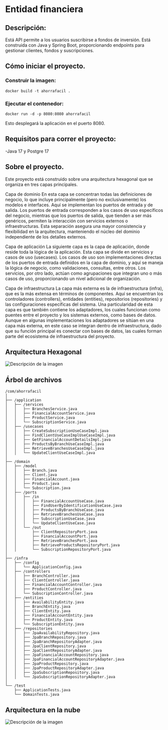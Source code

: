 # Entidad financiera

## Descripción:

Está API permite a los usuarios suscribirse a fondos de inversión.
Está construida con Java y Spring Boot, proporcionando endpoints para gestionar clientes, fondos y suscripciones.

## Cómo iniciar el proyecto.

### Construir la imagen:

```docker build -t ahorrafacil .```

### Ejecutar el contenedor:

```docker run -d -p 8080:8080 ahorrafacil```

Esto desplegará la aplicación en el puerto 8080.

## Requisitos para correr el proyecto:

-Java 17 y Postgre 17 

## Sobre el proyecto.

Este proyecto está construido sobre una arquitectura hexagonal que se organiza en tres capas principales.

Capa de dominio
En esta capa se concentran todas las definiciones de negocio, lo que incluye principalmente (pero no exclusivamente) los modelos e interfaces. Aquí se implementan los puertos de entrada y de salida. Los puertos de entrada corresponden a los casos de uso específicos del negocio, mientras que los puertos de salida, que tienden a ser más genéricos, permiten la interacción con servicios externos o infraestructuras. Esta separación asegura una mayor consistencia y flexibilidad en la arquitectura, manteniendo el núcleo del dominio independiente de los detalles externos.

Capa de aplicación
La siguiente capa es la capa de aplicación, donde reside toda la lógica de la aplicación. Esta capa se divide en servicios y casos de uso (usecases). Los casos de uso son implementaciones directas de los puertos de entrada definidos en la capa de dominio, y aquí se maneja la lógica de negocio, como validaciones, consultas, entre otros. Los servicios, por otro lado, actúan como agrupaciones que integran uno o más casos de uso, proporcionando un nivel adicional de organización.

Capa de infraestructura
La capa más externa es la de infraestructura (infra), que es la más extensa en términos de componentes. Aquí se encuentran los controladores (controllers), entidades (entities), repositorios (repositories) y las configuraciones específicas del sistema. Una particularidad de esta capa es que también contiene los adaptadores, los cuales funcionan como puentes entre el proyecto y los sistemas externos, como bases de datos. Aunque en algunas implementaciones los adaptadores se sitúan en una capa más externa, en este caso se integran dentro de infraestructura, dado que su función principal es conectar con bases de datos, las cuales forman parte del ecosistema de infraestructura del proyecto.


## Arquitectura Hexagonal

![Descripción de la imagen](./Assets/hexagonal_architec.jpg)

## Árbol de archivos

```
/com/ahorrafacil
│
├── /application
│   ├── /services
│   │   ├── BranchesService.java
│   │   ├── FinancialAccountService.java
│   │   ├── ProductService.java
│   │   └── SubscriptionService.java
│   ├── /usecases
│   │   ├── CreateSubscriptionUseCaseImpl.java
│   │   ├── FindClientUseCaseImplUseCaseImpl.java
│   │   ├── GetFinancialAccountDetailsImpl.java
│   │   ├── ProductsByBranchUseCaseImpl.java
│   │   ├── RetrieveBranchesUseCaseImpl.java
│   │   └── UpdateClientUseCaseImpl.java
│
├── /domain
│   ├── /model
│   │   ├── Branch.java
│   │   ├── Client.java
│   │   ├── FinancialAccount.java
│   │   ├── Product.java
│   │   └── Subscription.java
│   ├── /ports
│   │   ├── /in
│   │   │   ├── FinancialAccountUseCase.java
│   │   │   ├── FindUserByIdentificationUseCase.java
│   │   │   ├── ProductsByBranchUseCase.java
│   │   │   ├── RetrieveBranchesUseCase.java
│   │   │   ├── SubscriptionUseCase.java
│   │   │   └── UpdateClientUseCase.java
│   │   └── /out
│   │       ├── ClientRepositoryPort.java
│   │       ├── FinancialAccountPort.java
│   │       ├── RetrieveBranchesPort.java
│   │       ├── RetrieveProductsRepositoryPort.java
│   │       └── SubscriptionRepositoryPort.java
│
├── /infra
│   ├── /config
│   │   └── ApplicationConfig.java
│   ├── /controllers
│   │   ├── BranchController.java
│   │   ├── ClientController.java
│   │   ├── FinancialAccountController.java
│   │   ├── ProductController.java
│   │   └── SubscriptionController.java
│   ├── /entities
│   │   ├── AvailabilityEntity.java
│   │   ├── BranchEntity.java
│   │   ├── ClientEntity.java
│   │   ├── FinancialAccountEntity.java
│   │   ├── ProductEntity.java
│   │   └── SubscriptionEntity.java
│   ├── /repositories
│   │   ├── JpaAvailabilityRepository.java
│   │   ├── JpaBranchRepository.java
│   │   ├── JpaBranchRepositoryAdapter.java
│   │   ├── JpaClientRepository.java
│   │   ├── JpaClientRepositoryAdapter.java
│   │   ├── JpaFinancialAccountRepository.java
│   │   ├── JpaFinancialAccountRepositoryAdapter.java
│   │   ├── JpaProductRepository.java
│   │   ├── JpaProductRepositoryAdapter.java
│   │   ├── JpaSubscriptionRepository.java
│   │   └── JpaSubscriptionRepositoryAdapter.java
│
└── /test
    ├── ApplicationTests.java
    └── DomainTests.java

```

## Arquitectura en la nube

![Descripción de la imagen](./Assets/arquitecture_diagram.jpg)






